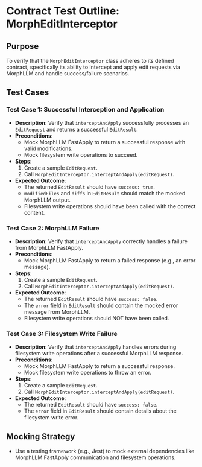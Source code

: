 # Contract Test Outline: MorphEditInterceptor

## Purpose
To verify that the `MorphEditInterceptor` class adheres to its defined contract, specifically its ability to intercept and apply edit requests via MorphLLM and handle success/failure scenarios.

## Test Cases

### Test Case 1: Successful Interception and Application
- **Description**: Verify that `interceptAndApply` successfully processes an `EditRequest` and returns a successful `EditResult`.
- **Preconditions**:
    - Mock MorphLLM FastApply to return a successful response with valid modifications.
    - Mock filesystem write operations to succeed.
- **Steps**:
    1. Create a sample `EditRequest`.
    2. Call `MorphEditInterceptor.interceptAndApply(editRequest)`.
- **Expected Outcome**:
    - The returned `EditResult` should have `success: true`.
    - `modifiedFiles` and `diffs` in `EditResult` should match the mocked MorphLLM output.
    - Filesystem write operations should have been called with the correct content.

### Test Case 2: MorphLLM Failure
- **Description**: Verify that `interceptAndApply` correctly handles a failure from MorphLLM FastApply.
- **Preconditions**:
    - Mock MorphLLM FastApply to return a failed response (e.g., an error message).
- **Steps**:
    1. Create a sample `EditRequest`.
    2. Call `MorphEditInterceptor.interceptAndApply(editRequest)`.
- **Expected Outcome**:
    - The returned `EditResult` should have `success: false`.
    - The `error` field in `EditResult` should contain the mocked error message from MorphLLM.
    - Filesystem write operations should NOT have been called.

### Test Case 3: Filesystem Write Failure
- **Description**: Verify that `interceptAndApply` handles errors during filesystem write operations after a successful MorphLLM response.
- **Preconditions**:
    - Mock MorphLLM FastApply to return a successful response.
    - Mock filesystem write operations to throw an error.
- **Steps**:
    1. Create a sample `EditRequest`.
    2. Call `MorphEditInterceptor.interceptAndApply(editRequest)`.
- **Expected Outcome**:
    - The returned `EditResult` should have `success: false`.
    - The `error` field in `EditResult` should contain details about the filesystem write error.

## Mocking Strategy
- Use a testing framework (e.g., Jest) to mock external dependencies like MorphLLM FastApply communication and filesystem operations.
